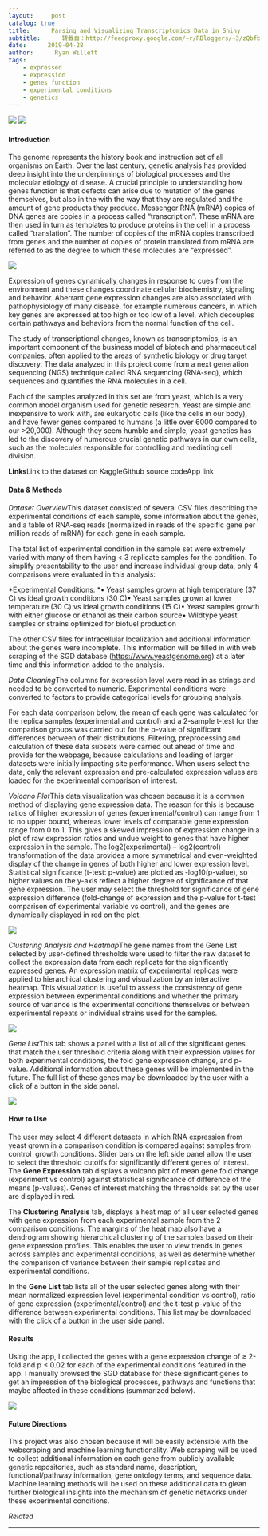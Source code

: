 ```yaml
---
layout:     post
catalog: true
title:      Parsing and Visualizing Transcriptomics Data in Shiny
subtitle:      转载自：http://feedproxy.google.com/~r/RBloggers/~3/zQbfbXOnk1c/
date:      2019-04-28
author:      Ryan Willett
tags:
    - expressed
    - expression
    - genes function
    - experimental conditions
    - genetics
---
```






![](https://i2.wp.com/nycdatascience.com/blog/wp-content/uploads/2019/04/yeast_genetics.png?w=450&ssl=1)
![](https://i2.wp.com/nycdatascience.com/blog/wp-content/uploads/2019/04/yeast_genetics.png?w=450&ssl=1)


#### Introduction

The genome represents the history book and instruction set of all organisms on Earth. Over the last century, genetic analysis has provided deep insight into the underpinnings of biological processes and the molecular etiology of disease. A crucial principle to understanding how genes function is that defects can arise due to mutation of the genes themselves, but also in the with the way that they are regulated and the amount of gene products they produce. Messenger RNA (mRNA) copies of DNA genes are copies in a process called “transcription”. These mRNA are then used in turn as templates to produce proteins in the cell in a process called “translation”. The number of copies of the mRNA copies transcribed from genes and the number of copies of protein translated from mRNA are referred to as the degree to which these molecules are “expressed”. 

![](https://i2.wp.com/nycdatascience.com/blog/wp-content/uploads/2019/04/Fig1-1024x757.png?resize=456%2C337&ssl=1)


Expression of genes dynamically changes in response to cues from the environment and these changes coordinate cellular biochemistry, signaling and behavior. Aberrant gene expression changes are also associated with pathophysiology of many disease, for example numerous cancers, in which key genes are expressed at too high or too low of a level, which decouples certain pathways and behaviors from the normal function of the cell. 

The study of transcriptional changes, known as transcriptomics, is an important component of the business model of biotech and pharmaceutical companies, often applied to the areas of synthetic biology or drug target discovery. The data analyzed in this project come from a next generation sequencing (NGS) technique called RNA sequencing (RNA-seq), which sequences and quantifies the RNA molecules in a cell. 

Each of the samples analyzed in this set are from yeast, which is a very common model organism used for genetic research. Yeast are simple and inexpensive to work with, are eukaryotic cells (like the cells in our body), and have fewer genes compared to humans (a little over 6000 compared to our >20,000). Although they seem humble and simple, yeast genetics has led to the discovery of numerous crucial genetic pathways in our own cells, such as the molecules responsible for controlling and mediating cell division. 

**Links**Link to the dataset on KaggleGithub source codeApp link

#### Data & Methods

*Dataset Overview*This dataset consisted of several CSV files describing the experimental conditions of each sample, some information about the genes, and a table of RNA-seq reads (normalized in reads of the specific gene per million reads of mRNA) for each gene in each sample. 

The total list of experimental condition in the sample set were extremely varied with many of them having < 3 replicate samples for the condition. To simplify presentability to the user and increase individual group data, only 4 comparisons were evaluated in this analysis: 

*Experimental Conditions: *• Yeast samples grown at high temperature (37 C) vs ideal growth conditions (30 C)• Yeast samples grown at lower temperature (30 C) vs ideal growth conditions (15 C)• Yeast samples growth with either glucose or ethanol as their carbon source• Wildtype yeast samples or strains optimized for biofuel production

The other CSV files for intracellular localization and additional information about the genes were incomplete. This information will be filled in with web scraping of the SGD database (https://www.yeastgenome.org) at a later time and this information added to the analysis.

*Data Cleaning*The columns for expression level were read in as strings and needed to be converted to numeric. Experimental conditions were converted to factors to provide categorical levels for grouping analysis. 

For each data comparison below, the mean of each gene was calculated for the replica samples (experimental and control) and a 2-sample t-test for the comparison groups was carried out for the p-value of significant differences between of their distributions. Filtering, preprocessing and calculation of these data subsets were carried out ahead of time and provide for the webpage, because calculations and loading of larger datasets were initially impacting site performance. When users select the data, only the relevant expression and pre-calculated expression values are loaded for the experimental comparison of interest.

*Volcano Plot*This data visualization was chosen because it is a common method of displaying gene expression data. The reason for this is because ratios of higher expression of genes (experimental/control) can range from 1 to no upper bound, whereas lower levels of comparable gene expression range from 0 to 1. This gives a skewed impression of expression change in a plot of raw expression ratios and undue weight to genes that have higher expression in the sample. The log2(experimental) – log2(control) transformation of the data provides a more symmetrical and even-weighted display of the change in genes of both higher and lower expression level. Statistical significance (t-test: p-value) are plotted as -log10(p-value), so higher values on the y-axis reflect a higher degree of significance of that gene expression. The user may select the threshold for significance of gene expression difference (fold-change of expression and the p-value for t-test comparison of experimental variable vs control), and the genes are dynamically displayed in red on the plot.

![](https://i0.wp.com/nycdatascience.com/blog/wp-content/uploads/2019/04/Screen-Shot-2019-04-28-at-12.56.40-AM-1024x520.png?resize=456%2C232&ssl=1)


*Clustering Analysis and Heatmap*The gene names from the Gene List selected by user-defined thresholds were used to filter the raw dataset to collect the expression data from each replicate for the significantly expressed genes. An expression matrix of experimental replicas were applied to hierarchical clustering and visualization by an interactive heatmap. This visualization is useful to assess the consistency of gene expression between experimental conditions and whether the primary source of variance is the experimental conditions themselves or between experimental repeats or individual strains used for the samples.

![](https://i1.wp.com/nycdatascience.com/blog/wp-content/uploads/2019/04/Screen-Shot-2019-04-28-at-12.57.08-AM-1024x506.png?resize=456%2C225&ssl=1)


*Gene List*This tab shows a panel with a list of all of the significant genes that match the user threshold criteria along with their expression values for both experimental conditions, the fold gene expression change, and p-value. Additional information about these genes will be implemented in the future. The full list of these genes may be downloaded by the user with a click of a button in the side panel.

![](https://i2.wp.com/nycdatascience.com/blog/wp-content/uploads/2019/04/Screen-Shot-2019-04-28-at-12.57.29-AM-1024x527.png?resize=456%2C235&ssl=1)


#### How to Use 

The user may select 4 different datasets in which RNA expression from yeast grown in a comparison condition is compared against samples from control  growth conditions. Slider bars on the left side panel allow the user to select the threshold cutoffs for significantly different genes of interest. The **Gene Expression** tab displays a volcano plot of mean gene fold change (experiment vs control) against statistical significance of difference of the means (p-values). Genes of interest matching the thresholds set by the user are displayed in red.

The **Clustering Analysis** tab, displays a heat map of all user selected genes with gene expression from each experimental sample from the 2 comparison conditions. The margins of the heat map also have a dendrogram showing hierarchical clustering of the samples based on their gene expression profiles. This enables the user to view trends in genes across samples and experimental conditions, as well as determine whether the comparison of variance between their sample replicates and experimental conditions.

In the **Gene List** tab lists all of the user selected genes along with their mean normalized expression level (experimental condition vs control), ratio of gene expression (experimental/control) and the t-test p-value of the difference between experimental conditions. This list may be downloaded with the click of a button in the user side panel.

#### Results

Using the app, I collected the genes with a gene expression change of ≥ 2-fold and p ≤ 0.02 for each of the experimental conditions featured in the app. I manually browsed the SGD database for these significant genes to get an impression of the biological processes, pathways and functions that maybe affected in these conditions (summarized below).

![](https://i0.wp.com/nycdatascience.com/blog/wp-content/uploads/2019/04/Screen-Shot-2019-04-28-at-12.51.12-AM-1024x755.png?resize=456%2C336&ssl=1)


#### Future Directions

This project was also chosen because it will be easily extensible with the webscraping and machine learning functionality. Web scraping will be used to collect additional information on each gene from publicly available genetic repositories, such as standard name, description, functional/pathway information, gene ontology terms, and sequence data. Machine learning methods will be used on these additional data to glean further biological insights into the mechanism of genetic networks under these experimental conditions.


*Related*








---
